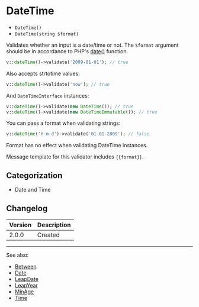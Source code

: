 # DateTime

- `DateTime()`
- `DateTime(string $format)`

Validates whether an input is a date/time or not. The `$format` argument should
be in accordance to PHP's [date()](http://php.net/date) function.

```php
v::dateTime()->validate('2009-01-01'); // true
```

Also accepts strtotime values:

```php
v::dateTime()->validate('now'); // true
```

And `DateTimeInterface` instances:

```php
v::dateTime()->validate(new DateTime()); // true
v::dateTime()->validate(new DateTimeImmutable()); // true
```

You can pass a format when validating strings:

```php
v::dateTime('Y-m-d')->validate('01-01-2009'); // false
```

Format has no effect when validating DateTime instances.

Message template for this validator includes `{{format}}`.

## Categorization

- Date and Time

## Changelog

Version | Description
--------|-------------
  2.0.0 | Created

***
See also:

- [Between](Between.md)
- [Date](Date.md)
- [LeapDate](LeapDate.md)
- [LeapYear](LeapYear.md)
- [MinAge](MinAge.md)
- [Time](Time.md)
